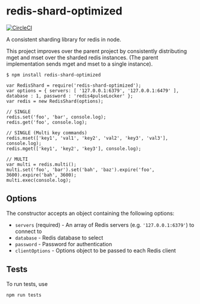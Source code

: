 redis-shard-optimized
=====================

[![CircleCI](https://circleci.com/gh/ppsreejith/node-redis-shard.svg?style=svg)](https://circleci.com/gh/ppsreejith/node-redis-shard)

A consistent sharding library for redis in node.

This project improves over the parent project by consistently distributing mget and mset over the sharded redis instances. (The parent implementation sends mget and mset to a single instance).

    $ npm install redis-shard-optimized

    var RedisShard = require('redis-shard-optimized');
    var options = { servers: [ '127.0.0.1:6379', '127.0.0.1:6479' ], database : 1, password : 'redis4pulseLocker' };
    var redis = new RedisShard(options);

    // SINGLE
    redis.set('foo', 'bar', console.log);
    redis.get('foo', console.log);

    // SINGLE (Multi key commands)
    redis.mset(['key1', 'val1', 'key2', 'val2', 'key3', 'val3'], console.log);
    redis.mget(['key1', 'key2', 'key3'], console.log);

    // MULTI
    var multi = redis.multi();
    multi.set('foo', 'bar').set('bah', 'baz').expire('foo', 3600).expire('bah', 3600);
    multi.exec(console.log);

Options
-------

The constructor accepts an object containing the following options:

- `servers` (required) - An array of Redis servers (e.g. `'127.0.0.1:6379'`) to connect to
- `database` - Redis database to select
- `password` - Password for authentication
- `clientOptions` - Options object to be passed to each Redis client

Tests
-----

To run tests, use

```
npm run tests
```
